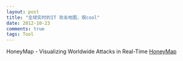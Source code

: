 ```yaml
---
layout: post
title: "全球实时的IT 攻击地图，很cool"
date: 2012-10-23
comments: true
tags: Tool
---
```

HoneyMap - Visualizing Worldwide Attacks in Real-Time <a href="http://map.honeynet.org/">HoneyMap</a><br /><blockquote></blockquote>